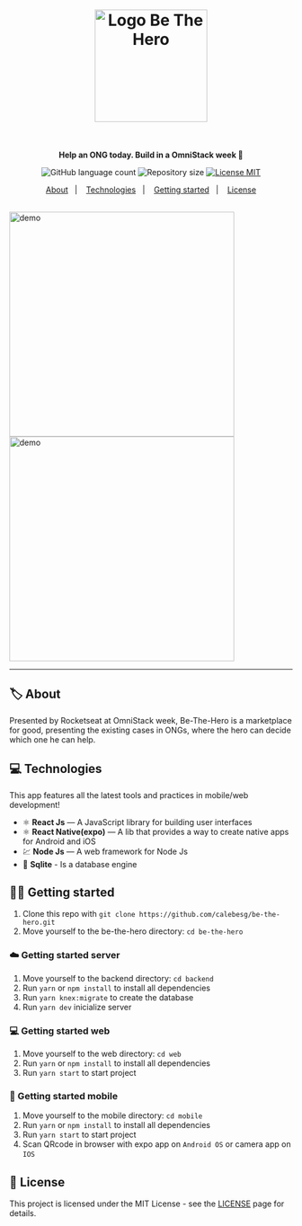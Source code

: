 
<h1 align="center">
  <img src="https://user-images.githubusercontent.com/36782514/85215349-ad536980-b34d-11ea-954d-812fd31f2287.png" alt="Logo Be The Hero" width="200">
</h1>
<br>

<p align="center"><b>Help an ONG today. Build in a OmniStack week 🚀</b></p>

<p align="center">
  <img alt="GitHub language count" src="https://img.shields.io/github/languages/count/calebesg/be-the-hero">

  <img alt="Repository size" src="https://img.shields.io/github/repo-size/calebesg/be-the-hero">

  <a href="https://opensource.org/licenses/MIT">
    <img src="https://img.shields.io/badge/License-MIT-green.svg" alt="License MIT">
  </a>
</p>

<p align="center">
  <a href="#-About">About</a>&nbsp;&nbsp;&nbsp;|&nbsp;&nbsp;&nbsp;
  <a href="#-Technologies">Technologies</a>&nbsp;&nbsp;&nbsp;|&nbsp;&nbsp;&nbsp;
  <a href="#-Getting-started">Getting started</a>&nbsp;&nbsp;&nbsp;|&nbsp;&nbsp;&nbsp;
  <a href="#-License">License</a>
</p>
<br>

<div>
  <img src="https://user-images.githubusercontent.com/36782514/85215336-8d23aa80-b34d-11ea-82e6-f48dc920aa9b.gif" alt="demo" height="400">
  <img src="https://user-images.githubusercontent.com/36782514/85215346-a75d8880-b34d-11ea-9e04-4696378a9c06.gif" alt="demo" height="400">
</div>

<hr />

## 🏷️ About

Presented by Rocketseat at OmniStack week, Be-The-Hero is a marketplace for good, presenting the existing cases in ONGs, where the hero can decide which one he can help.

## 💻 Technologies
This app features all the latest tools and practices in mobile/web development!

- ⚛️ **React Js** — A JavaScript library for building user interfaces
- ⚛️ **React Native(expo)** — A lib that provides a way to create native apps for Android and iOS
- 💹 **Node Js** — A web framework for Node Js
- 💾 **Sqlite** - Is a database engine

## 🏃💨 Getting started

1. Clone this repo with ``git clone https://github.com/calebesg/be-the-hero.git``
2. Move yourself to the be-the-hero directory: ``cd be-the-hero``

### ☁️ Getting started server

1. Move yourself to the backend directory: ``cd backend``
2. Run ``yarn`` or ``npm install`` to install all dependencies
3. Run ``yarn knex:migrate`` to create the database
4. Run ``yarn dev`` inicialize server

### 💻 Getting started web

1. Move yourself to the web directory: ``cd web``
2. Run ``yarn`` or ``npm install`` to install all dependencies
3. Run ``yarn start`` to start project

### 📱 Getting started mobile

1. Move yourself to the mobile directory: ``cd mobile``
2. Run ``yarn`` or ``npm install`` to install all dependencies
3. Run ``yarn start`` to start project
4. Scan QRcode in browser with expo app on ``Android OS`` or camera app on ``IOS``

## 📄 License

This project is licensed under the MIT License - see the [LICENSE](https://opensource.org/licenses/MIT) page for details.
